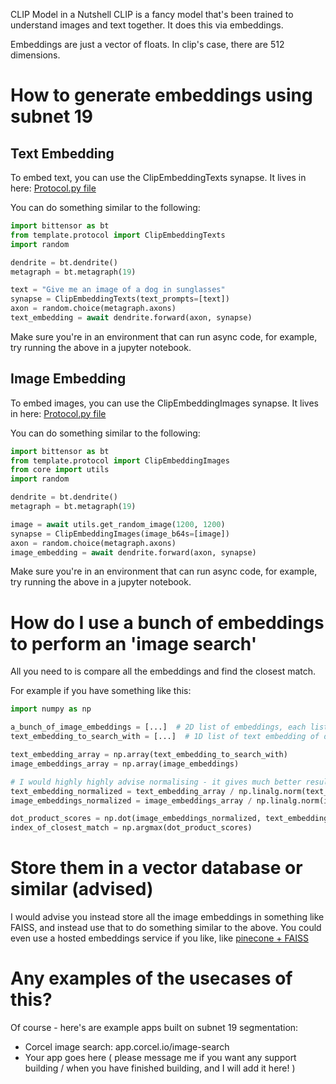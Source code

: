 CLIP Model in a Nutshell
CLIP is a fancy model that's been trained to understand images and text together. It does this via embeddings.

Embeddings are just a vector of floats. In clip's case, there are 512 dimensions.

# How to generate embeddings using subnet 19

## Text Embedding
To embed text, you can use the ClipEmbeddingTexts synapse. It lives in here: [Protocol.py file](https://github.com/namoray/vision/blob/main/template/protocol.py)

You can do something similar to the following:
```python
import bittensor as bt
from template.protocol import ClipEmbeddingTexts
import random

dendrite = bt.dendrite()
metagraph = bt.metagraph(19)

text = "Give me an image of a dog in sunglasses"
synapse = ClipEmbeddingTexts(text_prompts=[text])
axon = random.choice(metagraph.axons)
text_embedding = await dendrite.forward(axon, synapse)
```
Make sure you're in an environment that can run async code, for example, try running the above in a jupyter notebook.

## Image Embedding
To embed images, you can use the ClipEmbeddingImages synapse. It lives in here: [Protocol.py file](https://github.com/namoray/vision/blob/main/template/protocol.py)

You can do something similar to the following:
```python
import bittensor as bt
from template.protocol import ClipEmbeddingImages
from core import utils
import random

dendrite = bt.dendrite()
metagraph = bt.metagraph(19)

image = await utils.get_random_image(1200, 1200)
synapse = ClipEmbeddingImages(image_b64s=[image])
axon = random.choice(metagraph.axons)
image_embedding = await dendrite.forward(axon, synapse)
```
Make sure you're in an environment that can run async code, for example, try running the above in a jupyter notebook.

# How do I use a bunch of embeddings to perform an 'image search'
All you need to is compare all the embeddings and find the closest match.

For example if you have something like this:
```python
import numpy as np

a_bunch_of_image_embeddings = [...]  # 2D list of embeddings, each list is an embedding of dimension 512
text_embedding_to_search_with = [...]  # 1D list of text embedding of dimension 512

text_embedding_array = np.array(text_embedding_to_search_with)
image_embeddings_array = np.array(image_embeddings)

# I would highly highly advise normalising - it gives much better results
text_embedding_normalized = text_embedding_array / np.linalg.norm(text_embedding_array) 
image_embeddings_normalized = image_embeddings_array / np.linalg.norm(image_embeddings_array, axis=1, keepdims=True)

dot_product_scores = np.dot(image_embeddings_normalized, text_embedding_normalized)
index_of_closest_match = np.argmax(dot_product_scores)
```

# Store them in a vector database or similar (advised)
I would advise you instead store all the image embeddings in something like FAISS, and instead use that to do something similar to the above.
You could even use a hosted embeddings service if you like, like [pinecone + FAISS](https://www.pinecone.io/learn/series/faiss/faiss-tutorial/) 


# Any examples of the usecases of this?
Of course - here's are example apps built on subnet 19 segmentation:

- Corcel image search: app.corcel.io/image-search
- Your app goes here ( please message me if you want any support building / when you have finished building, and I will add it here! )